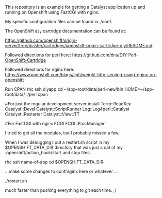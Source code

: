 This repository is an example for getting a Catalyst application up and running on Openshift using FastCGI with nginx.

My specific configuration files can be found in ./conf.

The OpenShift `diy` cartridge documentation can be found at:

https://github.com/openshift/origin-server/tree/master/cartridges/openshift-origin-cartridge-diy/README.md

Followed directions for perl here: https://github.com/dns/DIY-Perl-OpenShift-Cartridge

Followed directions for nginx here: https://www.openshift.com/blogs/lightweight-http-serving-using-nginx-on-openshift

Run CPAN
rhc ssh diyapp
cd ~/app-root/data/perl-new/bin
HOME=~/app-root/data/ ./perl cpan

#For just the regular development server
install Term::ReadKey Catalyst::Devel Catalyst::ScriptRunner Log::Log4perl::Catalyst Catalyst::Restarter Catalyst::View::TT

#For FastCGI with nginx
FCGI
FCGI::ProcManager

I tried to get all the modules, but I probably missed a few.

When I was debugging I put a restart.sh script in my $OPENSHIFT_DATA_DIR directory that was just a cat of my .openshift/action_hook/start and stop files. 


rhc ssh name-of-app
cd $OPENSHIFT_DATA_DIR

...make some changes to conf/nginx here or whatever ...

./restart.sh

much faster than pushing everything to git each time. ;)
